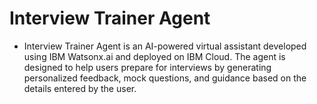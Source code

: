 # Interview Trainer Agent

- Interview Trainer Agent is an AI-powered virtual assistant developed using IBM Watsonx.ai and deployed on IBM Cloud. The agent is designed to help users prepare for interviews by generating personalized feedback, mock questions, and guidance based on the details entered by the user.
